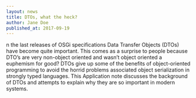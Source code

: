```yaml
---
layout: news
title: DTOs, what the heck? 
author: Jane Doe
published_at: 2017-09-19
---
```


n the last releases of OSGi specifications Data Transfer Objects (DTOs) have become quite important. This comes as a surprise to people because DTO’s are very non-object oriented and wasn’t object oriented a euphemism for good? DTOs give up some of the benefits of object-oriented programming to avoid the horrid problems associated object serialization in strongly typed languages.
This Application note discusses the background of DTOs and attempts to explain why they are so important in modern systems.
